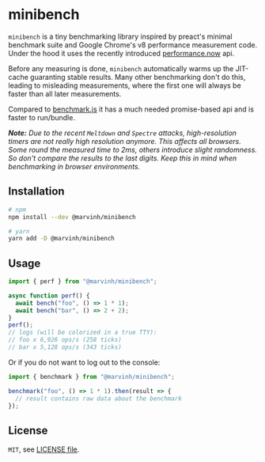 # minibench

`minibench` is a tiny benchmarking library inspired by preact's minimal
benchmark suite and Google Chrome's v8 performance measurement code. Under the
hood it uses the recently introduced [performance.now](https://developer.mozilla.org/en-US/docs/Web/API/Performance/now)
api.

Before any measuring is done, `minibench` automatically warms up the JIT-cache
guaranting stable results. Many other benchmarking don't do this, leading to
misleading measurements, where the first one will always be faster than all
later measurements.

Compared to [benchmark.js](https://github.com/bestiejs/benchmark.js/) it has a
much needed promise-based api and is faster to run/bundle.

**_Note:_** _Due to the recent `Meltdown` and `Spectre` attacks, high-resolution
timers are not really high resolution anymore. This affects all browsers. Some
round the measured time to 2ms, others introduce slight randomness. So don't
compare the results to the last digits. Keep this in mind when benchmarking in
browser environments._

## Installation

```bash
# npm
npm install --dev @marvinh/minibench

# yarn
yarn add -D @marvinh/minibench
```

## Usage

```js
import { perf } from "@marvinh/minibench";

async function perf() {
  await bench("foo", () => 1 * 1);
  await bench("bar", () => 2 + 2);
}
perf();
// logs (will be colorized in a true TTY):
// foo x 6,926 ops/s (258 ticks)
// bar x 5,128 ops/s (343 ticks)
```

Or if you do not want to log out to the console:

```js
import { benchmark } from "@marvinh/minibench";

benchmark("foo", () => 1 * 1).then(result => {
  // result contains raw data about the benchmark
});
```

## License

`MIT`, see [LICENSE file](./LICENSE.md).
